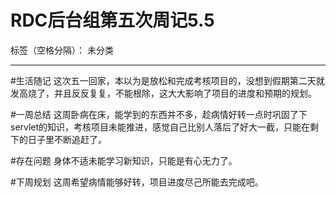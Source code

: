 ﻿# RDC后台组第五次周记5.5

标签（空格分隔）： 未分类

---

#生活随记
这次五一回家，本以为是放松和完成考核项目的，没想到假期第二天就发高烧了，并且反反复复，不能根除，这大大影响了项目的进度和预期的规划。

#一周总结
这周卧病在床，能学到的东西并不多，趁病情好转一点时巩固了下servlet的知识，考核项目未能推进，感觉自己比别人落后了好大一截，只能在剩下的日子里不断追赶了。

#存在问题
身体不适未能学习新知识，只能是有心无力了。

#下周规划
这周希望病情能够好转，项目进度尽己所能去完成吧。




